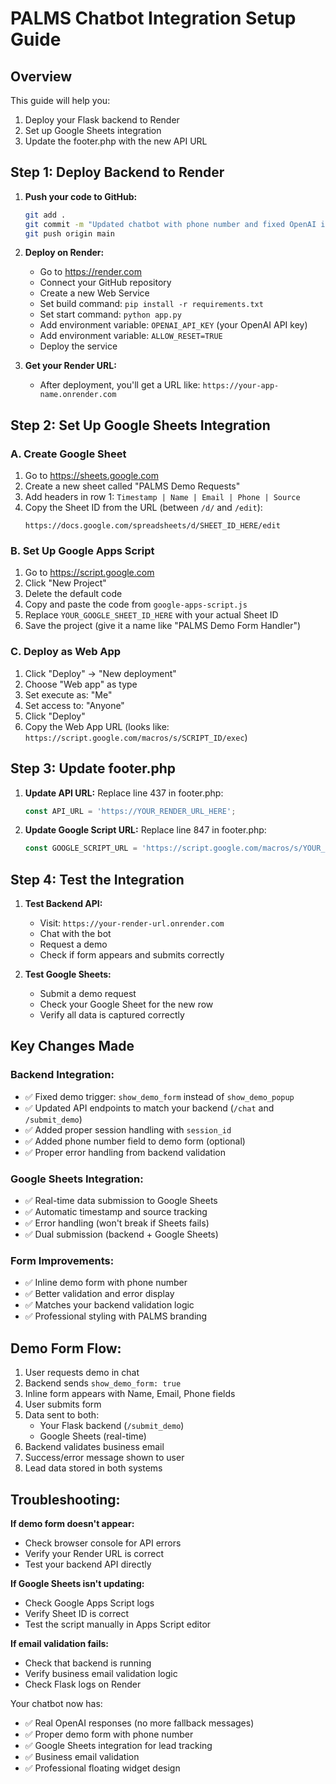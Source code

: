 # PALMS Chatbot Integration Setup Guide

## Overview
This guide will help you:
1. Deploy your Flask backend to Render
2. Set up Google Sheets integration 
3. Update the footer.php with the new API URL

## Step 1: Deploy Backend to Render

1. **Push your code to GitHub:**
   ```bash
   git add .
   git commit -m "Updated chatbot with phone number and fixed OpenAI integration"
   git push origin main
   ```

2. **Deploy on Render:**
   - Go to https://render.com
   - Connect your GitHub repository
   - Create a new Web Service
   - Set build command: `pip install -r requirements.txt`
   - Set start command: `python app.py`
   - Add environment variable: `OPENAI_API_KEY` (your OpenAI API key)
   - Add environment variable: `ALLOW_RESET=TRUE`
   - Deploy the service

3. **Get your Render URL:**
   - After deployment, you'll get a URL like: `https://your-app-name.onrender.com`

## Step 2: Set Up Google Sheets Integration

### A. Create Google Sheet
1. Go to https://sheets.google.com
2. Create a new sheet called "PALMS Demo Requests"
3. Add headers in row 1: `Timestamp | Name | Email | Phone | Source`
4. Copy the Sheet ID from the URL (between `/d/` and `/edit`):
   ```
   https://docs.google.com/spreadsheets/d/SHEET_ID_HERE/edit
   ```

### B. Set Up Google Apps Script
1. Go to https://script.google.com
2. Click "New Project"
3. Delete the default code
4. Copy and paste the code from `google-apps-script.js`
5. Replace `YOUR_GOOGLE_SHEET_ID_HERE` with your actual Sheet ID
6. Save the project (give it a name like "PALMS Demo Form Handler")

### C. Deploy as Web App
1. Click "Deploy" → "New deployment"
2. Choose "Web app" as type
3. Set execute as: "Me"
4. Set access to: "Anyone"
5. Click "Deploy"
6. Copy the Web App URL (looks like: `https://script.google.com/macros/s/SCRIPT_ID/exec`)

## Step 3: Update footer.php

1. **Update API URL:**
   Replace line 437 in footer.php:
   ```javascript
   const API_URL = 'https://YOUR_RENDER_URL_HERE';
   ```

2. **Update Google Script URL:**
   Replace line 847 in footer.php:
   ```javascript
   const GOOGLE_SCRIPT_URL = 'https://script.google.com/macros/s/YOUR_SCRIPT_ID/exec';
   ```

## Step 4: Test the Integration

1. **Test Backend API:**
   - Visit: `https://your-render-url.onrender.com`
   - Chat with the bot
   - Request a demo
   - Check if form appears and submits correctly

2. **Test Google Sheets:**
   - Submit a demo request
   - Check your Google Sheet for the new row
   - Verify all data is captured correctly

## Key Changes Made

### Backend Integration:
- ✅ Fixed demo trigger: `show_demo_form` instead of `show_demo_popup`
- ✅ Updated API endpoints to match your backend (`/chat` and `/submit_demo`)
- ✅ Added proper session handling with `session_id`
- ✅ Added phone number field to demo form (optional)
- ✅ Proper error handling from backend validation

### Google Sheets Integration:
- ✅ Real-time data submission to Google Sheets
- ✅ Automatic timestamp and source tracking
- ✅ Error handling (won't break if Sheets fails)
- ✅ Dual submission (backend + Google Sheets)

### Form Improvements:
- ✅ Inline demo form with phone number
- ✅ Better validation and error display
- ✅ Matches your backend validation logic
- ✅ Professional styling with PALMS branding

## Demo Form Flow:
1. User requests demo in chat
2. Backend sends `show_demo_form: true`
3. Inline form appears with Name, Email, Phone fields
4. User submits form
5. Data sent to both:
   - Your Flask backend (`/submit_demo`)
   - Google Sheets (real-time)
6. Backend validates business email
7. Success/error message shown to user
8. Lead data stored in both systems

## Troubleshooting:

**If demo form doesn't appear:**
- Check browser console for API errors
- Verify your Render URL is correct
- Test your backend API directly

**If Google Sheets isn't updating:**
- Check Google Apps Script logs
- Verify Sheet ID is correct
- Test the script manually in Apps Script editor

**If email validation fails:**
- Check that backend is running
- Verify business email validation logic
- Check Flask logs on Render

Your chatbot now has:
- ✅ Real OpenAI responses (no more fallback messages)
- ✅ Proper demo form with phone number
- ✅ Google Sheets integration for lead tracking  
- ✅ Business email validation
- ✅ Professional floating widget design
